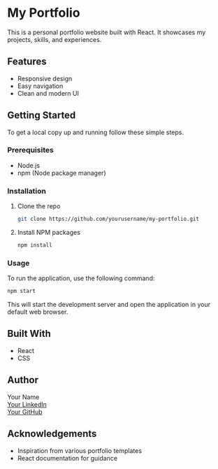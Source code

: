 # My Portfolio

This is a personal portfolio website built with React. It showcases my projects, skills, and experiences.

## Features

- Responsive design
- Easy navigation
- Clean and modern UI

## Getting Started

To get a local copy up and running follow these simple steps.

### Prerequisites

- Node.js
- npm (Node package manager)

### Installation

1. Clone the repo
   ```bash
   git clone https://github.com/yourusername/my-portfolio.git
   ```
2. Install NPM packages
   ```bash
   npm install
   ```

### Usage

To run the application, use the following command:

```bash
npm start
```

This will start the development server and open the application in your default web browser.

## Built With

- React
- CSS

## Author

Your Name  
[Your LinkedIn](https://www.linkedin.com/in/yourprofile)  
[Your GitHub](https://github.com/yourusername)

## Acknowledgements

- Inspiration from various portfolio templates
- React documentation for guidance